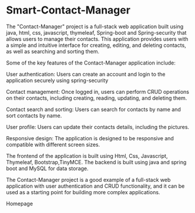 # Smart-Contact-Manager
The "Contact-Manager" project is a full-stack web application built using java, html, css, javascript, thymeleaf, Spring-boot and Spring-security that allows users to manage their contacts. This application provides users with a simple and intuitive interface for creating, editing, and deleting contacts, as well as searching and sorting them.

Some of the key features of the Contact-Manager application include:

User authentication: Users can create an account and login to the application securely using spring-security

Contact management: Once logged in, users can perform CRUD operations on their contacts, including creating, reading, updating, and deleting them.

Contact search and sorting: Users can search for contacts by name and sort contacts by name.

User profile: Users can update their contacts details, including the pictures.

Responsive design: The application is designed to be responsive and compatible with different screen sizes.

The frontend of the application is built using Html, Css, Javascript, Thymeleaf, Bootstrap,TinyMCE. The backend is built using java and spring boot and MySQL for data storage.

The Contact-Manager project is a good example of a full-stack web application with user authentication and CRUD functionality, and it can be used as a starting point for building more complex applications.

Homepage
